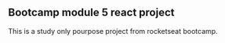 ## Bootcamp module 5 react project

This is a study only pourpose project from rocketseat bootcamp.
